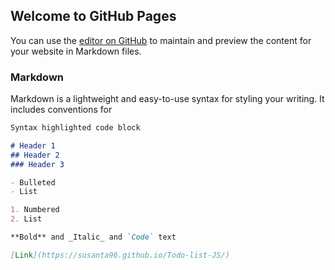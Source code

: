 ## Welcome to GitHub Pages

You can use the [editor on GitHub](https://github.com/susanta96/Todo-list-JS/edit/master/README.md) to maintain and preview the content for your website in Markdown files.



### Markdown

Markdown is a lightweight and easy-to-use syntax for styling your writing. It includes conventions for

```markdown
Syntax highlighted code block

# Header 1
## Header 2
### Header 3

- Bulleted
- List

1. Numbered
2. List

**Bold** and _Italic_ and `Code` text

[Link](https://susanta96.github.io/Todo-list-JS/) 
```





